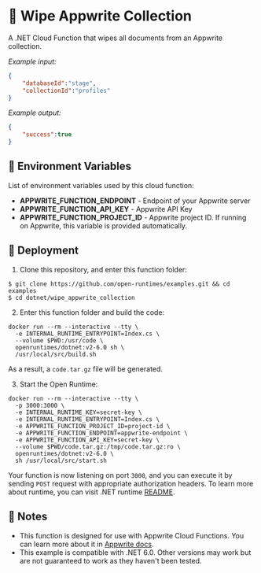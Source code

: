# 🧹 Wipe Appwrite Collection

A .NET Cloud Function that wipes all documents from an Appwrite collection.

_Example input:_

```json
{
    "databaseId":"stage",
    "collectionId":"profiles"
}
```

_Example output:_


```json
{
    "success":true
}
```

## 📝 Environment Variables

List of environment variables used by this cloud function:

- **APPWRITE_FUNCTION_ENDPOINT** - Endpoint of your Appwrite server
- **APPWRITE_FUNCTION_API_KEY** - Appwrite API Key
- **APPWRITE_FUNCTION_PROJECT_ID** - Appwrite project ID. If running on Appwrite, this variable is provided automatically.

## 🚀 Deployment

1. Clone this repository, and enter this function folder:

```
$ git clone https://github.com/open-runtimes/examples.git && cd examples
$ cd dotnet/wipe_appwrite_collection
```

2. Enter this function folder and build the code:
```
docker run --rm --interactive --tty \
  -e INTERNAL_RUNTIME_ENTRYPOINT=Index.cs \
  --volume $PWD:/usr/code \
  openruntimes/dotnet:v2-6.0 sh \
  /usr/local/src/build.sh
```
As a result, a `code.tar.gz` file will be generated.

3. Start the Open Runtime:
```
docker run --rm --interactive --tty \
  -p 3000:3000 \
  -e INTERNAL_RUNTIME_KEY=secret-key \
  -e INTERNAL_RUNTIME_ENTRYPOINT=Index.cs \
  -e APPWRITE_FUNCTION_PROJECT_ID=project-id \
  -e APPWRITE_FUNCTION_ENDPOINT=appwrite-endpoint \
  -e APPWRITE_FUNCTION_API_KEY=secret-key \
  --volume $PWD/code.tar.gz:/tmp/code.tar.gz:ro \
  openruntimes/dotnet:v2-6.0 \
  sh /usr/local/src/start.sh
```

Your function is now listening on port `3000`, and you can execute it by sending `POST` request with appropriate authorization headers. To learn more about runtime, you can visit .NET runtime [README](https://github.com/open-runtimes/open-runtimes/tree/main/runtimes/dotnet-6.0).

## 📝 Notes
 - This function is designed for use with Appwrite Cloud Functions. You can learn more about it in [Appwrite docs](https://appwrite.io/docs/functions).
 - This example is compatible with .NET 6.0. Other versions may work but are not guaranteed to work as they haven't been tested.
